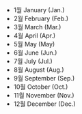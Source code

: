 - 1월 January (Jan.)
- 2월 February (Feb.)
- 3월 March (Mar.)
- 4월 April (Apr.)
- 5월 May (May)
- 6월 June (Jun.)
- 7월 July (Jul.)
- 8월 August (Aug.)
- 9월 September (Sep.)
- 10월 October (Oct.)
- 11월 November (Nov.)
- 12월 December (Dec.)
